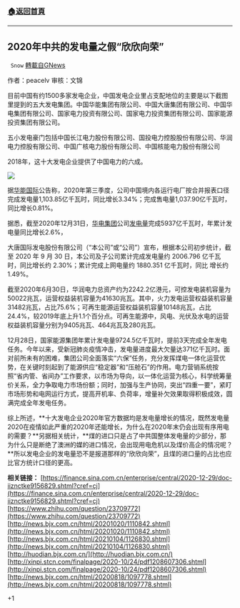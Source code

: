 ###  [:house:返回首頁](https://github.com/ourhimalayas/txt)
---

## 2020年中共的发电量之假“欣欣向荣”
` Snow` [轉載自GNews](https://gnews.org/zh-hans/716251/)

作者：peacelv
审核：文锦

目前中国有约1500多家发电企业，中国发电企业里占支配地位的主要是以下截图里提到的五大发电集团。中国华能集团有限公司、中国大唐集团有限公司、中国华电集团有限公司、国家电力投资有限公司、国家电力投资集团有限公司、国家能源投资集团有限公司。

五小发电豪门包括中国长江电力股份有限公司、国投电力控股股份有限公司、华润电力控股有限公司、中国广核电力股份有限公司、中国核能电力股份有限公司

2018年，这十大发电企业提供了中国电力的六成。

![]()![](https://gnews.org/wp-content/uploads/2021/01/3-4.png)

据[华能国际](http://news.bjx.com.cn/zt.asp?topic=%bb%aa%c4%dc%b9%fa%bc%ca)公告称，2020年第三季度，公司中国境内各运行电厂按合并报表口径完成发电量1,103.85亿千瓦时，同比增长3.34%；完成售电量1,037.90亿千瓦时，同比增长0.81%。

据悉，截至2020年12月31日，[华电集团](http://news.bjx.com.cn/zt.asp?topic=%bb%aa%b5%e7%bc%af%cd%c5)公司[发电量](http://news.bjx.com.cn/zt.asp?topic=%b7%a2%b5%e7%c1%bf)完成5937亿千瓦时，年累计发电量同比增长2.6%，

大唐国际发电股份有限公司（“本公司”或“公司”）宣布，根据本公司初步统计，截至 2020 年 9 月 30 日，本公司及子公司累计完成发电量约 2006.796 亿千瓦时，同比增长约 2.30%；累计完成上网电量约 1880.351 亿千瓦时，同比 增长约 1.49%。

截至2020年6月30日，华润电力总资产约为2242.2亿港元，可控发电装机容量为50022兆瓦，运营权益装机容量为41630兆瓦。其中，火力发电运营权益装机容量31482兆瓦，占比75.6%；可再生能源运营权益装机容量10148兆瓦，占比24.4%，较2019年底上升1.1个百分点。可再生能源中，风电、光伏及水电的运营权益装机容量分别为9405兆瓦、464兆瓦及280兆瓦。

12月28日，国家能源集团年累计发电量9724.5亿千瓦时，提前3天完成全年发电任务。今年以来，受新冠肺炎疫情冲击，发电量进度最大欠量达371亿千瓦时。面对前所未有的困难，集团公司全面落实“六保”任务，充分发挥煤电一体化运营优势，在关键时刻起到了能源供应“稳定器”和“压舱石”的作用。电力营销系统按照“省内管、省间办”工作要求，以市场为导向，以一体化运营为核心，科学统筹量价关系，全力争取电力市场份额；同时，加强与生产协同，突出“四重一要”，紧盯市场形势和电网运行方式，提高开机率、负荷率，增量补欠效果取得积极成效，圆满完成全年发电任务。

综上所述，**十大发电企业2020年官方数据均是发电量增长的情况，既然发电量2020在疫情如此严重的2020年还能增长，为什么在2020年末仍会出现有序用电的需要？**另据相关统计，**煤的进口只是占了中共国整体发电量的少部分，那为什么只是断绝了澳洲的媒的进口情况，会出现用电危机以及煤价高企的情况呢？**所以发电企业的发电量恐不是报道那样的“欣欣向荣”，且煤的进口量的占比也应比官方统计口径的更高。

**相关链接：**
[https://finance.sina.com.cn/enterprise/central/2020-12-29/doc-iiznctke9156829.shtml?cref=cj](https://finance.sina.com.cn/enterprise/central/2020-12-29/doc-iiznctke9156829.shtml?cref=cj)
[https://www.zhihu.com/question/23709772](https://www.zhihu.com/question/23709772)
[http://news.bjx.com.cn/html/20201020/1110842.shtml](http://news.bjx.com.cn/html/20201020/1110842.shtml)
[http://news.bjx.com.cn/html/20210104/1126830.shtml](http://news.bjx.com.cn/html/20210104/1126830.shtml)
[http://huodian.bjx.com.cn/](http://huodian.bjx.com.cn/)
[http://xinpi.stcn.com/finalpage/2020-10/24/pdf1208607306.shtml](http://xinpi.stcn.com/finalpage/2020-10/24/pdf1208607306.shtml)
[http://news.bjx.com.cn/html/20200818/1097778.shtml](http://news.bjx.com.cn/html/20200818/1097778.shtml)

+1

